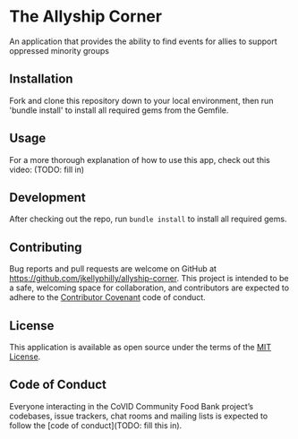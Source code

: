 # The Allyship Corner
An application that provides the ability to find events for allies to support oppressed minority groups

## Installation

Fork and clone this repository down to your local environment, then run 'bundle install' to install all required gems from the Gemfile.

## Usage

For a more thorough explanation of how to use this app, check out this video: (TODO: fill in)

## Development

After checking out the repo, run `bundle install` to install all required gems.

## Contributing

Bug reports and pull requests are welcome on GitHub at https://github.com/jkellyphilly/allyship-corner. This project is intended to be a safe, welcoming space for collaboration, and contributors are expected to adhere to the [Contributor Covenant](http://contributor-covenant.org) code of conduct.

## License

This application is available as open source under the terms of the [MIT License](https://opensource.org/licenses/MIT).

## Code of Conduct

Everyone interacting in the CoVID Community Food Bank project’s codebases, issue trackers, chat rooms and mailing lists is expected to follow the [code of conduct](TODO: fill this in).
